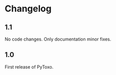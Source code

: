 # Changelog

## 1.1

No code changes. Only documentation minor fixes.

## 1.0

First release of PyToxo.
